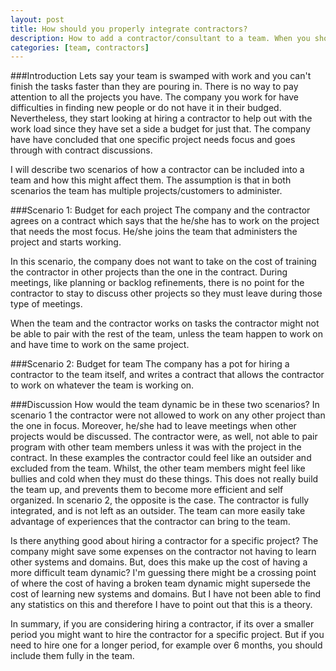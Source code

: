 ```yaml
---
layout: post
title: How should you properly integrate contractors?
description: How to add a contractor/consultant to a team. When you should make the contractor work on a project or with the team.
categories: [team, contractors]
---
```


###Introduction
Lets say your team is swamped with work and you can't finish the tasks faster than they are pouring in. There is no way to pay attention to all the projects you have. The company you work for have difficulties in finding new people or do not have it in their budged. Nevertheless, they start looking at hiring a contractor to help out with the work load since they have set a side a budget for just that. The company have have concluded that one specific project needs focus and goes through with contract discussions.

I will describe two scenarios of how a contractor can be included into a team and how this might affect them. The assumption is that in both scenarios the team has multiple projects/customers to administer.

###Scenario 1: Budget for each project
The company and the contractor agrees on a contract which says that the he/she has to work on the project that needs the most focus. He/she joins the team that administers the project and starts working.  

In this scenario, the company does not want to take on the cost of training the contractor in other projects than the one in the contract. During meetings, like planning or backlog refinements, there is no point for the contractor to stay to discuss other projects so they must leave during those type of meetings.

When the team and the contractor works on tasks the contractor might not be able to pair with the rest of the team, unless the team happen to work on and have time to work on the same project.

###Scenario 2: Budget for team
The company has a pot for hiring a contractor to the team itself, and writes a contract that allows the contractor to work on whatever the team is working on.

###Discussion
How would the team dynamic be in these two scenarios? In scenario 1 the contractor were not allowed to work on any other project than the one in focus. Moreover, he/she had to leave meetings when other projects would be discussed. The contractor were, as well, not able to pair program with other team members unless it was with the project in the contract. In these examples the contractor could feel like an outsider and excluded from the team. Whilst, the other team members might feel like bullies and cold when they must do these things. This does not really build the team up, and prevents them to become more efficient and self organized. In scenario 2, the opposite is the case. The contractor is fully integrated, and is not left as an outsider. The team can more easily take advantage of experiences that the contractor can bring to the team.

Is there anything good about hiring a contractor for a specific project? The company might save some expenses on the contractor not having to learn other systems and domains. But, does this make up the cost of having a more difficult team dynamic? I'm guessing there might be a crossing point of where the cost of having a broken team dynamic might supersede the cost of learning new systems and domains. But I have not been able to find any statistics on this and therefore I have to point out that this is a theory.

In summary, if you are considering hiring a contractor, if its over a smaller period you might want to hire the contractor for a specific project. But if you need to hire one for a longer period, for example over 6 months, you should include them fully in the team.

